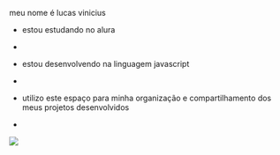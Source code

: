 meu nome é lucas vinicius

- estou estudando no alura
- 
- estou desenvolvendo na linguagem javascript
- 
- utilizo este espaço para minha organização e compartilhamento dos meus projetos desenvolvidos

- 

![](https://media1.tenor.com/m/P0tX6a_nVIkAAAAC/grinch-smile-grinch.gif)
